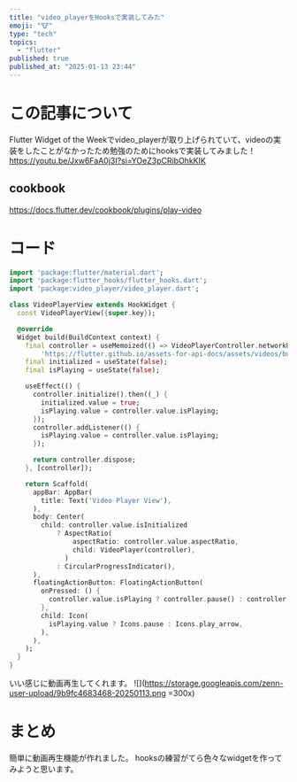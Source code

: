 ```yaml
---
title: "video_playerをHooksで実装してみた"
emoji: "🐮"
type: "tech"
topics:
  - "flutter"
published: true
published_at: "2025-01-13 23:44"
---
```


# この記事について
Flutter Widget of the Weekでvideo_playerが取り上げられていて、videoの実装をしたことがなかったため勉強のためにhooksで実装してみました！
https://youtu.be/Jxw6FaA0j3I?si=YOeZ3pCRibOhkKIK

## cookbook
https://docs.flutter.dev/cookbook/plugins/play-video

# コード
```dart
import 'package:flutter/material.dart';
import 'package:flutter_hooks/flutter_hooks.dart';
import 'package:video_player/video_player.dart';

class VideoPlayerView extends HookWidget {
  const VideoPlayerView({super.key});

  @override
  Widget build(BuildContext context) {
    final controller = useMemoized(() => VideoPlayerController.networkUrl(Uri.parse(
        'https://flutter.github.io/assets-for-api-docs/assets/videos/butterfly.mp4')));
    final initialized = useState(false);
    final isPlaying = useState(false);

    useEffect(() {
      controller.initialize().then((_) {
        initialized.value = true;
        isPlaying.value = controller.value.isPlaying;
      });
      controller.addListener(() {
        isPlaying.value = controller.value.isPlaying;
      });

      return controller.dispose;
    }, [controller]);

    return Scaffold(
      appBar: AppBar(
        title: Text('Video Player View'),
      ),
      body: Center(
        child: controller.value.isInitialized
            ? AspectRatio(
                aspectRatio: controller.value.aspectRatio,
                child: VideoPlayer(controller),
              )
            : CircularProgressIndicator(),
      ),
      floatingActionButton: FloatingActionButton(
        onPressed: () {
          controller.value.isPlaying ? controller.pause() : controller.play();
        },
        child: Icon(
          isPlaying.value ? Icons.pause : Icons.play_arrow,
        ),
      ),
    );
  }
}

```

いい感じに動画再生してくれます。
![](https://storage.googleapis.com/zenn-user-upload/9b9fc4683468-20250113.png =300x)

# まとめ
簡単に動画再生機能が作れました。
hooksの練習がてら色々なwidgetを作ってみようと思います。